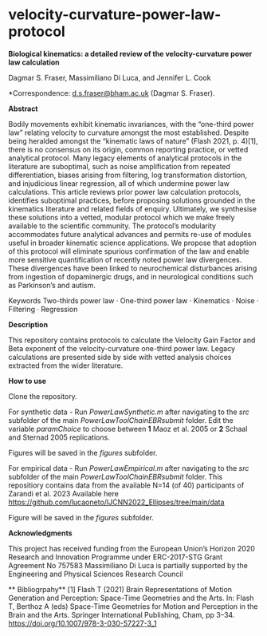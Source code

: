 # velocity-curvature-power-law-protocol

**Biological kinematics: a detailed review of the velocity-curvature power law calculation**

Dagmar S. Fraser, Massimiliano Di Luca, and Jennifer L. Cook

*Correspondence: d.s.fraser@bham.ac.uk (Dagmar S. Fraser).

**Abstract**

Bodily movements exhibit kinematic invariances, with the “one-third power law” relating velocity to curvature amongst the most established. Despite being heralded amongst the “kinematic laws of nature” (Flash 2021, p. 4)[1], there is no consensus on its origin, common reporting practice, or vetted analytical protocol. Many legacy elements of analytical protocols in the literature are suboptimal, such as noise amplification from repeated differentiation, biases arising from filtering, log transformation distortion, and injudicious linear regression, all of which undermine power law calculations. This article reviews prior power law calculation protocols, identifies suboptimal practices, before proposing solutions grounded in the kinematics literature and related fields of enquiry. Ultimately, we synthesise these solutions into a vetted, modular protocol which we make freely available to the scientific community. The protocol’s modularity accommodates future analytical advances and permits re-use of modules useful in broader kinematic science applications. We propose that adoption of this protocol will eliminate spurious confirmation of the law and enable more sensitive quantification of recently noted power law divergences. These divergences have been linked to neurochemical disturbances arising from ingestion of dopaminergic drugs, and in neurological conditions such as Parkinson’s and autism. 


Keywords Two-thirds power law · One-third power law · Kinematics · Noise · Filtering · Regression

**Description**

This repository contains protocols to calculate the Velocity Gain Factor and Beta exponent of the velocity-curvature one-third power law.  Legacy calculations are presented side by side with vetted analysis choices extracted from the wider literature.

**How to use**

Clone the repository.  

For synthetic data - Run _PowerLawSynthetic.m_ after navigating to the _src_ subfolder of the main _PowerLawToolChainEBRsubmit_ folder.
Edit the variable _paramChoice_ to choose between **1** Maoz et al. 2005 or **2** Schaal and Sternad 2005 replications.

Figures will be saved in the _figures_ subfolder.  

For empirical data - Run _PowerLawEmpirical.m_ after navigating to the _src_ subfolder of the main _PowerLawToolChainEBRsubmit_ folder.
This repositiory contains data from the available N=14 (of 40) participants of Zarandi et al. 2023 
Available here https://github.com/lucaoneto/IJCNN2022_Ellipses/tree/main/data

Figure will be saved in the _figures_ subfolder.  


**Acknowledgments**

This project has received funding from the European Union’s Horizon 2020 Research and Innovation Programme under ERC-2017-STG Grant Agreement No 757583
Massimiliano Di Luca is partially supported by the Engineering and Physical Sciences Research Council 

** Bibliogrpahy** [1] Flash T (2021) Brain Representations of Motion Generation and Perception: Space-Time Geometries and the Arts. In: Flash T, Berthoz A (eds) Space-Time Geometries for Motion and Perception in the Brain and the Arts. Springer International Publishing, Cham, pp 3–34. https://doi.org/10.1007/978-3-030-57227-3_1


